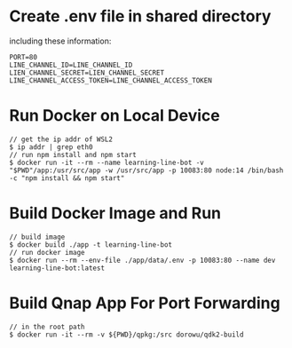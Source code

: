 Create .env file in shared directory
============================================
including these information:
```
PORT=80
LINE_CHANNEL_ID=LINE_CHANNEL_ID
LIEN_CHANNEL_SECRET=LIEN_CHANNEL_SECRET
LINE_CHANNEL_ACCESS_TOKEN=LINE_CHANNEL_ACCESS_TOKEN
```

Run Docker on Local Device
============================================
```
// get the ip addr of WSL2
$ ip addr | grep eth0
// run npm install and npm start
$ docker run -it --rm --name learning-line-bot -v "$PWD"/app:/usr/src/app -w /usr/src/app -p 10083:80 node:14 /bin/bash -c "npm install && npm start"
```

Build Docker Image and Run
============================================
```
// build image
$ docker build ./app -t learning-line-bot
// run docker image
$ docker run --rm --env-file ./app/data/.env -p 10083:80 --name dev learning-line-bot:latest
```

Build Qnap App For Port Forwarding
============================================
```
// in the root path
$ docker run -it --rm -v ${PWD}/qpkg:/src dorowu/qdk2-build
```